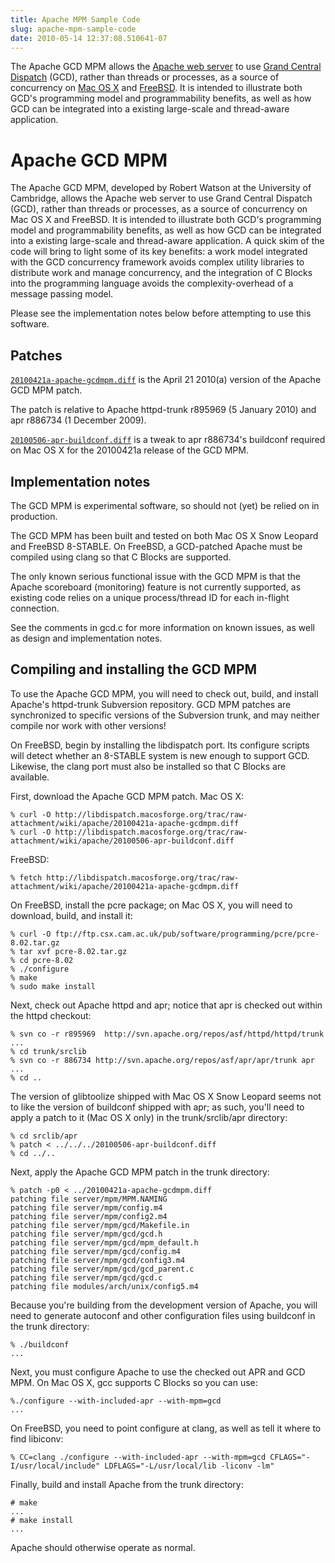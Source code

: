 ```yaml
---
title: Apache MPM Sample Code
slug: apache-mpm-sample-code
date: 2010-05-14 12:37:08.510641-07
---
```


The Apache GCD MPM allows the [Apache web server](http://httpd.apache.org/) to use [Grand Central Dispatch](http://www.apple.com/macosx/technology/#grandcentral) (GCD), rather than threads or processes, as a source of concurrency on [Mac OS X](http://www.apple.com/macosx/) and [FreeBSD](http://www.freebsd.org/). It is intended to illustrate both GCD's programming model and programmability benefits, as well as how GCD can be integrated into a existing large-scale and thread-aware application. 

<!--more-->

# Apache GCD MPM
The Apache GCD MPM, developed by ​Robert Watson at the University of Cambridge, allows the Apache web server to use Grand Central Dispatch (GCD), rather than threads or processes, as a source of concurrency on Mac OS X and FreeBSD. It is intended to illustrate both GCD's programming model and programmability benefits, as well as how GCD can be integrated into a existing large-scale and thread-aware application. A quick skim of the code will bring to light some of its key benefits: a work model integrated with the GCD concurrency framework avoids complex utility libraries to distribute work and manage concurrency, and the integration of C Blocks into the programming language avoids the complexity-overhead of a message passing model.

Please see the implementation notes below before attempting to use this software.

## Patches

[```20100421a-apache-gcdmpm.diff```](https://raw.githubusercontent.com/apple/swift-corelibs-libdispatch/macosforge/trac/attachment/wiki/apache/20100421a-apache-gcdmpm.diff) is the April 21 2010(a) version of the Apache GCD MPM patch. 

The patch is relative to Apache httpd-trunk r895969 (5 January 2010) and apr r886734 (1 December 2009).

[```20100506-apr-buildconf.diff```](https://raw.githubusercontent.com/apple/swift-corelibs-libdispatch/macosforge/trac/attachment/wiki/apache/20100506-apr-buildconf.diff) is a tweak to apr r886734's buildconf required on Mac OS X for the 20100421a release of the GCD MPM.

## Implementation notes

The GCD MPM is experimental software, so should not (yet) be relied on in production.

The GCD MPM has been built and tested on both Mac OS X Snow Leopard and FreeBSD 8-STABLE. On FreeBSD, a GCD-patched Apache must be compiled using clang so that C Blocks are supported.

The only known serious functional issue with the GCD MPM is that the Apache scoreboard (monitoring) feature is not currently supported, as existing code relies on a unique process/thread ID for each in-flight connection.

See the comments in gcd.c for more information on known issues, as well as design and implementation notes.

## Compiling and installing the GCD MPM

To use the Apache GCD MPM, you will need to check out, build, and install Apache's httpd-trunk Subversion repository. GCD MPM patches are synchronized to specific versions of the Subversion trunk, and may neither compile nor work with other versions!

On FreeBSD, begin by installing the libdispatch port. Its configure scripts will detect whether an 8-STABLE system is new enough to support GCD. Likewise, the clang port must also be installed so that C Blocks are available.

First, download the Apache GCD MPM patch. Mac OS X:

```
% curl -O http://libdispatch.macosforge.org/trac/raw-attachment/wiki/apache/20100421a-apache-gcdmpm.diff
% curl -O http://libdispatch.macosforge.org/trac/raw-attachment/wiki/apache/20100506-apr-buildconf.diff
```

FreeBSD:

```
% fetch http://libdispatch.macosforge.org/trac/raw-attachment/wiki/apache/20100421a-apache-gcdmpm.diff
```

On FreeBSD, install the pcre package; on Mac OS X, you will need to download, build, and install it:

```
% curl -O ftp://ftp.csx.cam.ac.uk/pub/software/programming/pcre/pcre-8.02.tar.gz
% tar xvf pcre-8.02.tar.gz
% cd pcre-8.02
% ./configure
% make
% sudo make install
```

Next, check out Apache httpd and apr; notice that apr is checked out within the httpd checkout:

```
% svn co -r r895969  http://svn.apache.org/repos/asf/httpd/httpd/trunk
...
% cd trunk/srclib
% svn co -r 886734 http://svn.apache.org/repos/asf/apr/apr/trunk apr
...
% cd ..
```

The version of glibtoolize shipped with Mac OS X Snow Leopard seems not to like the version of buildconf shipped with apr; as such, you'll need to apply a patch to it (Mac OS X only) in the trunk/srclib/apr directory:

```
% cd srclib/apr
% patch < ../../../20100506-apr-buildconf.diff
% cd ../..
```
Next, apply the Apache GCD MPM patch in the trunk directory:

```
% patch -p0 < ../20100421a-apache-gcdmpm.diff
patching file server/mpm/MPM.NAMING
patching file server/mpm/config.m4
patching file server/mpm/config2.m4
patching file server/mpm/gcd/Makefile.in
patching file server/mpm/gcd/gcd.h
patching file server/mpm/gcd/mpm_default.h
patching file server/mpm/gcd/config.m4
patching file server/mpm/gcd/config3.m4
patching file server/mpm/gcd/gcd_parent.c
patching file server/mpm/gcd/gcd.c
patching file modules/arch/unix/config5.m4
```

Because you're building from the development version of Apache, you will need to generate autoconf and other configuration files using buildconf in the trunk directory:

```
% ./buildconf
...
```

Next, you must configure Apache to use the checked out APR and GCD MPM. On Mac OS X, gcc supports C Blocks so you can use:

```
%./configure --with-included-apr --with-mpm=gcd
...
```

On FreeBSD, you need to point configure at clang, as well as tell it where to find libiconv:

```
% CC=clang ./configure --with-included-apr --with-mpm=gcd CFLAGS="-I/usr/local/include" LDFLAGS="-L/usr/local/lib -liconv -lm"
```
Finally, build and install Apache from the trunk directory:

```
# make
...
# make install
...
```

Apache should otherwise operate as normal.

